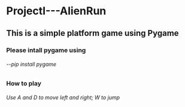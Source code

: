 # ProjectI---AlienRun
## This is a simple platform game using Pygame
### Please intall pygame using 
###### --pip install pygame
### How to play
###### Use A and D to move left and right; W to jump
